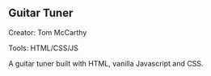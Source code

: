 Guitar Tuner
------------

Creator: 
Tom McCarthy

Tools: 
HTML/CSS/JS

A guitar tuner built with HTML, vanilla Javascript and CSS. 